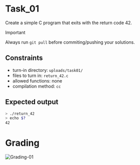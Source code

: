 # Task_01
Create a simple C program that exits with the return code 42.

> [!IMPORTANT]
> Always run `git pull` before commiting/pushing your solutions.

## Constraints
- turn-in directory: `uploads/task01/`
- files to turn in: `return_42.c`
- allowed functions: none
- compilation method: `cc`

## Expected output
``` bash
> ./return_42
> echo $?
42
```

# Grading
![Grading-01](https://github.com/jikopp/cyber_be_class_02/actions/workflows/grading-01.yml/badge.svg)